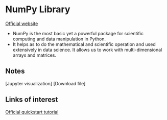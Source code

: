 # NumPy Library
[Official website](https://numpy.org/)

* NumPy is the most basic yet a powerful package for scientific computing and data manipulation in Python. 
* It helps as to do the mathematical and scientific operation and used extensively in data science. It allows us to work with multi-dimensional arrays and matrices.

## Notes
[Jupyter visualization]
[Download file]

## Links of interest
[Official quickstart tutorial](https://numpy.org/devdocs/user/quickstart.html)
